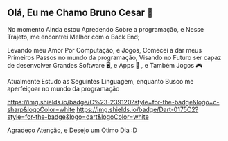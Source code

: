 ## Olá, Eu me Chamo Bruno Cesar 👋

No momento Ainda estou Apredendo Sobre a programação, e Nesse Trajeto, me encontrei Melhor com o Back End;

Levando meu Amor Por Computação, e Jogos, Comecei a dar meus Primeiros Passos no mundo da programação,
Visando no Futuro ser capaz de desenvolver Grandes Software 🖥️, e Apps 📱 , e Também Jogos 🎮



Atualmente Estudo as Seguintes Linguagem, enquanto Busco me aperfeiçoar no mundo da programação 

https://img.shields.io/badge/C%23-239120?style=for-the-badge&logo=c-sharp&logoColor=white https://img.shields.io/badge/Dart-0175C2?style=for-the-badge&logo=dart&logoColor=white


Agradeço Atenção, e Desejo um Otimo Dia :D
<!--
**Bruno090/bruno090** is a ✨ _special_ ✨ repository because its `README.md` (this file) appears on your GitHub profile.

Here are some ideas to get you started:

- 🔭 I’m currently working on ...
- 🌱 I’m currently learning ...
- 👯 I’m looking to collaborate on ...
- 🤔 I’m looking for help with ...
- 💬 Ask me about ...
- 📫 How to reach me: ...
- 😄 Pronouns: ...
- ⚡ Fun fact: ...
-->

